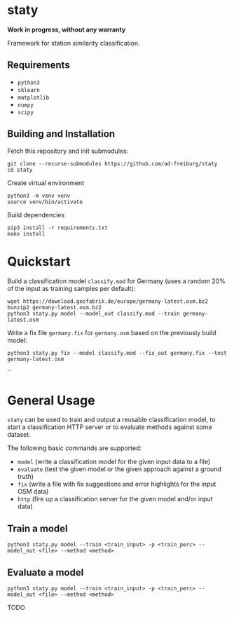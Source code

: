 # staty

**Work in progress, without any warranty**

Framework for station similarity classification.

## Requirements

 * `python3`
 * `sklearn`
 * `matplotlib`
 * `numpy`
 * `scipy`

## Building and Installation

Fetch this repository and init submodules:

```
git clone --recurse-submodules https://github.com/ad-freiburg/staty
cd staty
```
Create virtual environment
```
python3 -m venv venv
source venv/bin/activate
```
Build dependencies
```
pip3 install -r requirements.txt
make install
```

# Quickstart

Build a classification model `classify.mod` for Germany (uses a random 20% of the input as training samples per default):

```
wget https://download.geofabrik.de/europe/germany-latest.osm.bz2
bunzip2 germany-latest.osm.bz2
python3 staty.py model --model_out classify.mod --train germany-latest.osm
```

Write a fix file `germany.fix` for `germany.osm` based on the previously build model:

```
python3 staty.py fix --model classify.mod --fix_out germany.fix --test germany-latest.osm
```


``

# General Usage

`staty` can be used to train and output a reusable classification model, to start a classification HTTP server or to evaluate methods against some dataset.

The following basic commands are supported:

* `model` (write a classification model for the given input data to a file)
* `evaluate` (test the given model or the given approach against a ground truth)
* `fix`	(write a file with fix suggestions and error highlights for the input OSM data)
* `http` (fire up a classification server for the given model and/or input data)


## Train a model
```
python3 staty.py model --train <train_input> -p <train_perc> --model_out <file> --method <method>
```

## Evaluate a model
```
python3 staty.py model --train <train_input> -p <train_perc> --model_out <file> --method <method>
```

TODO
